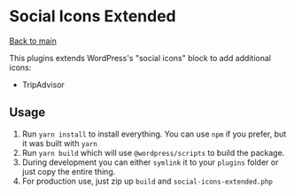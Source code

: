 # Social Icons Extended

[Back to main](../README.md)

This plugins extends WordPress's "social icons" block to add additional icons:

- TripAdvisor

## Usage

1. Run `yarn install` to install everything. You can use `npm` if you prefer, but it was built with `yarn`
2. Run `yarn build` which will use `@wordpress/scripts` to build the package.
3. During development you can either `symlink` it to your `plugins` folder or just copy the entire thing.
4. For production use, just zip up `build` and `social-icons-extended.php`

